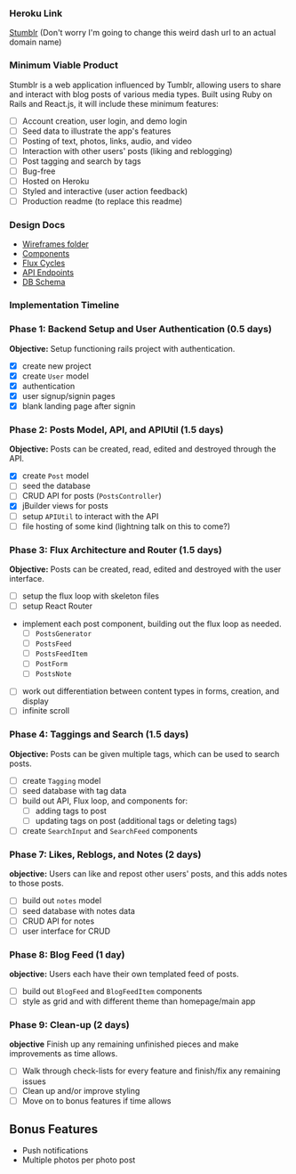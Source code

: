 ### Heroku Link

[Stumblr](http://stumblr-.herokuapp.com/)
(Don't worry I'm going to change this weird dash url to an actual domain name)

### Minimum Viable Product

Stumblr is a web application influenced by Tumblr, allowing users to share and interact with blog posts of various media types. Built using Ruby on Rails and React.js, it will include these minimum features:
- [ ] Account creation, user login, and demo login
- [ ] Seed data to illustrate the app's features
- [ ] Posting of text, photos, links, audio, and video
- [ ] Interaction with other users' posts (liking and reblogging)
- [ ] Post tagging and search by tags
- [ ] Bug-free
- [ ] Hosted on Heroku
- [ ] Styled and interactive (user action feedback)
- [ ] Production readme (to replace this readme)

### Design Docs

- [Wireframes folder](https://github.com/quinnleong/stumblr/tree/master/design_docs/wireframes)
- [Components](https://github.com/quinnleong/stumblr/blob/master/design_docs/Components.md)
- [Flux Cycles](https://github.com/quinnleong/stumblr/blob/master/design_docs/flux_cycles.md)
- [API Endpoints](https://github.com/quinnleong/stumblr/blob/master/design_docs/api_endpoints.md)
- [DB Schema](https://github.com/quinnleong/stumblr/blob/master/design_docs/db_schema.md)

### Implementation Timeline

### Phase 1: Backend Setup and User Authentication (0.5 days)

**Objective:** Setup functioning rails project with authentication.

- [X] create new project
- [X] create `User` model
- [X] authentication
- [X] user signup/signin pages
- [X] blank landing page after signin

### Phase 2: Posts Model, API, and APIUtil (1.5 days)

**Objective:** Posts can be created, read, edited and destroyed through
the API.

- [X] create `Post` model
- [ ] seed the database
- [ ] CRUD API for posts (`PostsController`)
- [X] jBuilder views for posts
- [ ] setup `APIUtil` to interact with the API
- [ ] file hosting of some kind (lightning talk on this to come?)

### Phase 3: Flux Architecture and Router (1.5 days)

**Objective:** Posts can be created, read, edited and destroyed with the
user interface.

- [ ] setup the flux loop with skeleton files
- [ ] setup React Router
- implement each post component, building out the flux loop as needed.
  - [ ] `PostsGenerator`
  - [ ] `PostsFeed`
  - [ ] `PostsFeedItem`
  - [ ] `PostForm`
  - [ ] `PostsNote`
- [ ] work out differentiation between content types in forms, creation, and display
- [ ] infinite scroll

### Phase 4: Taggings and Search (1.5 days)

**Objective:** Posts can be given multiple tags, which can be used to search posts.

- [ ] create `Tagging` model
- [ ] seed database with tag data
- [ ] build out API, Flux loop, and components for:
  - [ ] adding tags to post
  - [ ] updating tags on post (additional tags or deleting tags)
- [ ] create `SearchInput` and `SearchFeed` components

### Phase 7: Likes, Reblogs, and Notes (2 days)

**objective:** Users can like and repost other users' posts, and this adds notes to those posts.

- [ ] build out `notes` model
- [ ] seed database with notes data
- [ ] CRUD API for notes
- [ ] user interface for CRUD

### Phase 8: Blog Feed (1 day)

**objective:** Users each have their own templated feed of posts.

- [ ] build out `BlogFeed` and `BlogFeedItem` components
- [ ] style as grid and with different theme than homepage/main app

### Phase 9: Clean-up (2 days)

**objective** Finish up any remaining unfinished pieces and make improvements as time allows.

- [ ] Walk through check-lists for every feature and finish/fix any remaining issues
- [ ] Clean up and/or improve styling
- [ ] Move on to bonus features if time allows

## Bonus Features

- Push notifications
- Multiple photos per photo post
